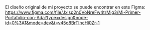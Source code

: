 El diseño original de mi proyecto se puede encontrar en este Figma: https://www.figma.com/file/Jxlsp2n0VoNreFw4trMjq3/Mi-Primer-Portafolio-con-Ada?type=design&node-id=0%3A1&mode=dev&t=v45o8BrTIhcHi0Zr-1
